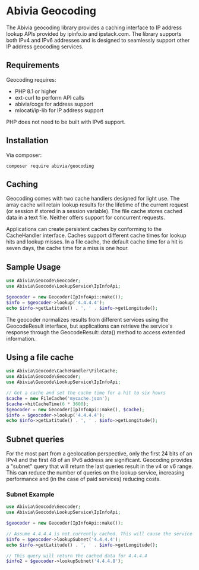 # Abivia Geocoding

The Abivia geocoding library provides a caching interface to IP address lookup APIs provided by
ipinfo.io and ipstack.com. The library supports both IPv4 and IPv6 addresses and is designed to
seamlessly support other IP address geocoding services.

## Requirements

Geocoding requires:

* PHP 8.1 or higher
* ext-curl to perform API calls
* abivia/cogs for address support
* mlocati/ip-lib for IP address support

PHP does not need to be built with IPv6 support.

## Installation

Via composer:

```composer require abivia/geocoding```

## Caching

Geocoding comes with two cache handlers designed for light use. The array cache will retain lookup
results for the lifetime of the current request (or session if stored in a session variable). The
file cache stores cached data in a text file. Neither offers support for concurrent requests.

Applications can create persistent caches by conforming to the CacheHandler interface. Caches
support different cache times for lookup hits and lookup misses. In a file cache, the default cache
time for a hit is seven days, the cache time for a miss is one hour. 

## Sample Usage

```php
use Abivia\Geocode\Geocoder;
use Abivia\Geocode\LookupService\IpInfoApi;

$geocoder = new Geocoder(IpInfoApi::make());
$info = $geocoder->lookup('4.4.4.4');
echo $info->getLatitude() . ', ' . $info->getLongitude();
```

The geocoder normalizes results from different services using the GeocodeResult interface, but 
applications can retrieve the service's response through the GeocodeResult::data() method to access
extended information.

## Using a file cache

```php
use Abivia\Geocode\CacheHandler\FileCache;
use Abivia\Geocode\Geocoder;
use Abivia\Geocode\LookupService\IpInfoApi;

// Get a cache and set the cache time for a hit to six hours
$cache = new FileCache('mycache.json');
$cache->hitCacheTime(6 * 3600);
$geocoder = new Geocoder(IpInfoApi::make(), $cache);
$info = $geocoder->lookup('4.4.4.4');
echo $info->getLatitude() . ', ' . $info->getLongitude();
```

## Subnet queries

For the most part from a geolocation perspective, only the first 24 bits of an IPv4 and the first
48 of an IPv6 address are significant. Geocoding provides a "subnet" query that will return the last
queries result in the v4 or v6 range. This can reduce the number of queries on the lookup service,
increasing performance and (in the case of paid services) reducing costs.

### Subnet Example

```php
use Abivia\Geocode\Geocoder;
use Abivia\Geocode\LookupService\IpInfoApi;

$geocoder = new Geocoder(IpInfoApi::make());

// Assume 4.4.4.4 is not currently cached. This will cause the service to be queried. 
$info = $geocoder->lookupSubnet('4.4.4.4');
echo $info->getLatitude() . ', ' . $info->getLongitude();

// This query will return the cached data for 4.4.4.4
$info2 = $geocoder->lookupSubnet('4.4.4.8');
```
